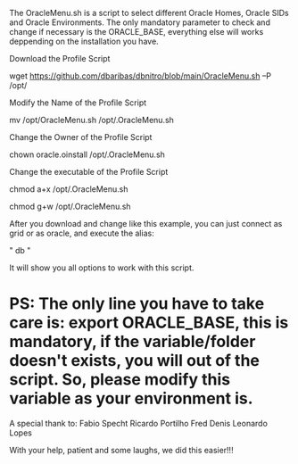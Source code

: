The OracleMenu.sh is a script to select different Oracle Homes, Oracle SIDs and Oracle Environments.
The only mandatory parameter to check and change if necessary is the ORACLE_BASE, everything else will works deppending on the installation you have.

Download the Profile Script

wget https://github.com/dbaribas/dbnitro/blob/main/OracleMenu.sh –P /opt/

Modify the Name of the Profile Script

mv /opt/OracleMenu.sh /opt/.OracleMenu.sh

Change the Owner of the Profile Script

chown oracle.oinstall /opt/.OracleMenu.sh

Change the executable of the Profile Script

chmod a+x /opt/.OracleMenu.sh

chmod g+w /opt/.OracleMenu.sh

After you download and change like this example, you can just connect as grid or as oracle, and execute the alias: 

" db "

It will show you all options to work with this script.

# PS: The only line you have to take care is: export ORACLE_BASE, this is mandatory, if the variable/folder doesn't exists, you will out of the script. So, please modify this variable as your environment is.

A special thank to:
  Fabio Specht
  Ricardo Portilho
  Fred Denis
  Leonardo Lopes

With your help, patient and some laughs, we did this easier!!!
